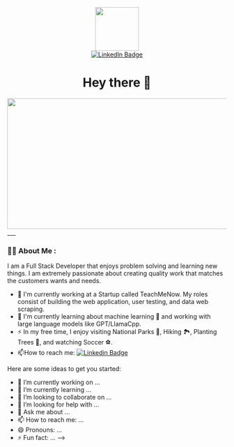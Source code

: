

<div id="header" align="center">
<img src="https://media.giphy.com/media/v1.Y2lkPTc5MGI3NjExZXlvZmRhdWdmMnZmMWUyOGcxYWx5a3pzc2t4aWZkdGJteThqazVtbiZlcD12MV9pbnRlcm5hbF9naWZfYnlfaWQmY3Q9cw/M9gbBd9nbDrOTu1Mqx/giphy.gif" width="100"/>
<div id="badges">
<a href="https://www.linkedin.com/in/dylan-jones-09b41a280">
<img src="https://img.shields.io/badge/LinkedIn-blue?style=for-the-badge&logo=linkedin&logoColor=white" alt="LinkedIn Badge"/>
</a>
</div>
<div>
<img src="https://komarev.com/ghpvc/?username=djones1117&style=flat-square&color=blue" alt=""/>
</div>
<h1> Hey there 👋 
</h1> 
</div>

<div align="center">
<img src="https://media.giphy.com/media/dWesBcTLavkZuG35MI/giphy.gif" width="600" height="300"/>
</div>
___

### :man_technologist: About Me :
I am a Full Stack Developer that enjoys problem solving and learning new things. I am extremely passionate about creating quality work that matches the customers wants and needs.
- 🔭 I'm currently working at a Startup called TeachMeNow. My roles consist of building the web application, user testing, and data web scraping.
- 🌱 I'm currently learning about machine learning 🤖 and working with large language models like GPT/LlamaCpp.
- ⚡ In my free time, I enjoy visiting National Parks 🥾, Hiking 🏞️, Planting Trees 🌱, and watching Soccer ⚽.
- :mailbox:How to reach me: [![Linkedin Badge](https://img.shields.io/badge/-Dylan-blue?style=flat&logo=Linkedin&logoColor=white)](https://www.linkedin.com/in/dylan-jones-09b41a280)
                  
Here are some ideas to get you started:

- 🔭 I’m currently working on ...
- 🌱 I’m currently learning ...
- 👯 I’m looking to collaborate on ...
- 🤔 I’m looking for help with ...
- 💬 Ask me about ...
- 📫 How to reach me: ...
- 😄 Pronouns: ...
- ⚡ Fun fact: ...
-->
